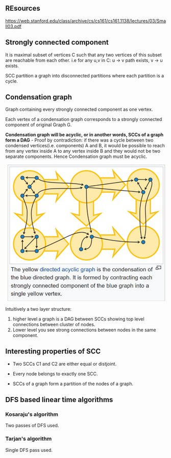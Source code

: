 
## REsources

https://web.stanford.edu/class/archive/cs/cs161/cs161.1138/lectures/03/Small03.pdf



## Strongly connected component

It is maximal subset of vertices C such that any two vertices of this subset are reachable from each other. 
i.e for any u,v in C: 
u -> v path exists, v -> u exists.

SCC partition a graph into disconnected partitions where each partition is a cycle.

## Condensation graph

Graph containing every strongly connected component as one vertex.

Each vertex of a condensation graph corresponds to a strongly connected component of original Graph G.

**Condensation graph will be acyclic, or in another words, SCCs of a graph form a DAG** - Proof by contradiction: if there was a cycle between two condensed vertices(i.e. components) A and B, it would be possible to  reach from any vertex inside A to any vertex inside B and they would not be two separate components. Hence Condensation graph must be acyclic.

![condensation graph](images/stronglyconnectedcomponents.PNG)

Intuitively a two layer structure:
1. higher level a graph is a DAG between SCCs showing top level connections between cluster of nodes.
2. Lower level you see strong connections between nodes in the same component.

## Interesting properties of SCC

* Two SCCs C1 and C2 are either equal or distjoint.

* Every node belongs to exactly one SCC.

* SCCs of a graph form a partition of the nodes of a graph.

## DFS based linear time algorithms

### Kosaraju's algorithm

Two passes of DFS used.


### Tarjan's algorithm

Single DFS pass used.

